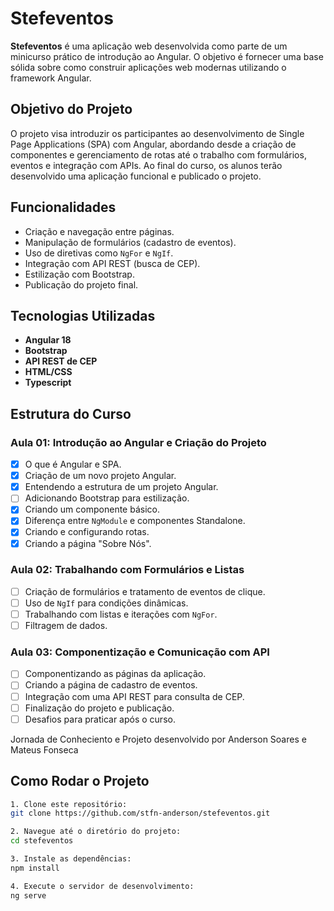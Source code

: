 # Stefeventos

**Stefeventos** é uma aplicação web desenvolvida como parte de um minicurso prático de introdução ao Angular. O objetivo é fornecer uma base sólida sobre como construir aplicações web modernas utilizando o framework Angular.

## Objetivo do Projeto

O projeto visa introduzir os participantes ao desenvolvimento de Single Page Applications (SPA) com Angular, abordando desde a criação de componentes e gerenciamento de rotas até o trabalho com formulários, eventos e integração com APIs. Ao final do curso, os alunos terão desenvolvido uma aplicação funcional e publicado o projeto.

## Funcionalidades

- Criação e navegação entre páginas.
- Manipulação de formulários (cadastro de eventos).
- Uso de diretivas como `NgFor` e `NgIf`.
- Integração com API REST (busca de CEP).
- Estilização com Bootstrap.
- Publicação do projeto final.

## Tecnologias Utilizadas

- **Angular 18**
- **Bootstrap**
- **API REST de CEP**
- **HTML/CSS**
- **Typescript**

## Estrutura do Curso

### Aula 01: Introdução ao Angular e Criação do Projeto

- [x] O que é Angular e SPA.
- [x] Criação de um novo projeto Angular.
- [x] Entendendo a estrutura de um projeto Angular.
- [ ] Adicionando Bootstrap para estilização.
- [x] Criando um componente básico.
- [x] Diferença entre `NgModule` e componentes Standalone.
- [x] Criando e configurando rotas.
- [x] Criando a página "Sobre Nós".

### Aula 02: Trabalhando com Formulários e Listas

- [ ] Criação de formulários e tratamento de eventos de clique.
- [ ] Uso de `NgIf` para condições dinâmicas.
- [ ] Trabalhando com listas e iterações com `NgFor`.
- [ ] Filtragem de dados.

### Aula 03: Componentização e Comunicação com API

- [ ] Componentizando as páginas da aplicação.
- [ ] Criando a página de cadastro de eventos.
- [ ] Integração com uma API REST para consulta de CEP.
- [ ] Finalização do projeto e publicação.
- [ ] Desafios para praticar após o curso.

Jornada de Conheciento e Projeto desenvolvido por Anderson Soares e Mateus Fonseca 

## Como Rodar o Projeto

   ```bash
1. Clone este repositório:
   git clone https://github.com/stfn-anderson/stefeventos.git

2. Navegue até o diretório do projeto:
cd stefeventos

3. Instale as dependências:
npm install

4. Execute o servidor de desenvolvimento:
ng serve
